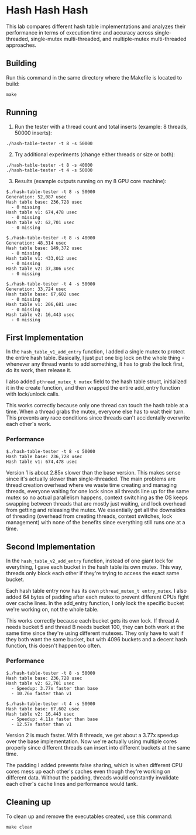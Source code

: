 # Hash Hash Hash
This lab compares different hash table implementations and analyzes their performance in terms of execution time and accuracy across single-threaded, single-mutex multi-threaded, and multiple-mutex multi-threaded approaches.

## Building
Run this command in the same directory where the Makefile is located to build:
```shell
make
```
## Running
1. Run the tester with a thread count and total inserts (example: 8 threads, 50000 inserts):
```shell
./hash-table-tester -t 8 -s 50000
```
2. Try additional experiments (change either threads or size or both):
```shell
./hash-table-tester -t 8 -s 40000
./hash-table-tester -t 4 -s 50000
```
3. Results (example outputs running on my 8 GPU core machine):
```shell
$./hash-table-tester -t 8 -s 50000
Generation: 52,087 usec
Hash table base: 236,728 usec
  - 0 missing
Hash table v1: 674,478 usec
  - 0 missing
Hash table v2: 62,701 usec
  - 0 missing

$./hash-table-tester -t 8 -s 40000
Generation: 48,314 usec
Hash table base: 149,372 usec
  - 0 missing
Hash table v1: 433,012 usec
  - 0 missing
Hash table v2: 37,306 usec
  - 0 missing

$./hash-table-tester -t 4 -s 50000
Generation: 33,724 usec
Hash table base: 67,602 usec
  - 0 missing
Hash table v1: 206,681 usec
  - 0 missing
Hash table v2: 16,443 usec
  - 0 missing
```

## First Implementation
In the `hash_table_v1_add_entry` function, I added a single mutex to protect the entire hash table. Basically, I just put one big lock on the whole thing - whenever any thread wants to add something, it has to grab the lock first, do its work, then release it.

I also added `pthread_mutex_t mutex` field to the hash table struct, initialized it in the create function, and then wrapped the entire add_entry function with lock/unlock calls.

This works correctly because only one thread can touch the hash table at a time. When a thread grabs the mutex, everyone else has to wait their turn. This prevents any race conditions since threads can't accidentally overwrite each other's work.

### Performance
```shell
$./hash-table-tester -t 8 -s 50000
Hash table base: 236,728 usec
Hash table v1: 674,478 usec
```
Version 1 is about 2.85x slower than the base version. This makes sense since it's actually slower than single-threaded. The main problems are thread creation overhead where we waste time creating and managing threads, everyone waiting for one lock since all threads line up for the same mutex so no actual parallelism happens, context switching as the OS keeps swapping between threads that are mostly just waiting, and lock overhead from getting and releasing the mutex. We essentially get all the downsides of threading (overhead from creating threads, context switches, lock management) with none of the benefits since everything still runs one at a time.

## Second Implementation
In the `hash_table_v2_add_entry` function, instead of one giant lock for everything, I gave each bucket in the hash table its own mutex. This way, threads only block each other if they're trying to access the exact same bucket.

Each hash table entry now has its own `pthread_mutex_t entry_mutex`. I also added 64 bytes of padding after each mutex to prevent different CPUs fight over cache lines. In the add_entry function, I only lock the specific bucket we're working on, not the whole table.

This works correctly because each bucket gets its own lock. If thread A needs bucket 5 and thread B needs bucket 100, they can both work at the same time since they're using different mutexes. They only have to wait if they both want the same bucket, but with 4096 buckets and a decent hash function, this doesn't happen too often.

### Performance
```shell
$./hash-table-tester -t 8 -s 50000
Hash table base: 236,728 usec
Hash table v2: 62,701 usec
  - Speedup: 3.77x faster than base
  - 10.76x faster than v1

$./hash-table-tester -t 4 -s 50000
Hash table base: 67,602 usec
Hash table v2: 16,443 usec
  - Speedup: 4.11x faster than base
  - 12.57x faster than v1
```

Version 2 is much faster. With 8 threads, we get about a 3.77x speedup over the base implementation. Now we're actually using multiple cores properly since different threads can insert into different buckets at the same time.

The padding I added prevents false sharing, which is when different CPU cores mess up each other's caches even though they're working on different data. Without the padding, threads would constantly invalidate each other's cache lines and performance would tank.

## Cleaning up
To clean up and remove the executables created, use this command:
```shell
make clean
```



